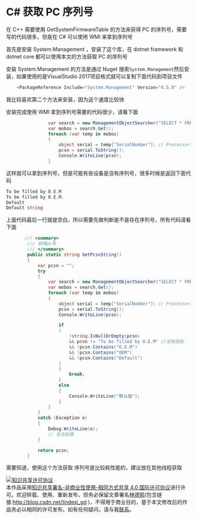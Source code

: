 # C# 获取 PC 序列号

在 C++ 需要使用 GetSystemFirmwareTable 的方法来获得 PC 的序列号，需要写的代码很多，但是在 C# 可以使用 WMI 来拿到序列号

<!--more-->
<!-- csdn -->

首先是安装 System.Management ，安装了这个库，在 dotnet framework 和 dotnet core 都可以使用本文的方法获取 PC 的序列号

安装 System.Management 的方法是通过 Nuget 搜索`System.Management`然后安装，如果使用的是VisualStudio 2017项目格式就可以复制下面代码到项目文件

```csharp
    <PackageReference Include="System.Management" Version="4.5.0" />

```

我比较喜欢第二个方法来安装，因为这个速度比较快

安装完成使用 WMI 拿到序列号需要的代码很少，请看下面

```csharp
                var search = new ManagementObjectSearcher("SELECT * FROM Win32_BIOS");
                var mobos = search.Get();
                foreach (var temp in mobos)
                {
                    object serial = temp["SerialNumber"]; // ProcessorID if you use Win32_CPU
                    pcsn = serial.ToString();
                    Console.WriteLine(pcsn);
                }
```

这样就可以拿到序列号，但是可能有些设备是没有序列号，很多时候是返回下面代码

```csharp
To be filled by O.E.M
To be filled by O.E.M.
Default
Default string

```

上面代码最后一行就是空白，所以需要先做判断是不是存在序列号，所有代码请看下面

```csharp
       /// <summary>
        /// 获得pc号
        /// </summary>
        public static string GetPcsnString()
        {
            var pcsn = "";
            try
            {
                var search = new ManagementObjectSearcher("SELECT * FROM Win32_BIOS");
                var mobos = search.Get();
                foreach (var temp in mobos)
                {
                    object serial = temp["SerialNumber"]; // ProcessorID if you use Win32_CPU
                    pcsn = serial.ToString();
                    Console.WriteLine(pcsn);

                    if
                    (
                        !string.IsNullOrEmpty(pcsn)
                        && pcsn != "To be filled by O.E.M" //没有找到
                        && !pcsn.Contains("O.E.M")
                        && !pcsn.Contains("OEM")
                        && !pcsn.Contains("Default")
                    )
                    {
                        break;
                    }
                    else
                    {
                        Console.WriteLine("默认值");
                    }
                }
            }
            catch (Exception e)
            {
                Debug.WriteLine(e);
                // 无法处理
            }

            return pcsn;
        }
```

需要知道，使用这个方法获取 序列号是比较耗性能的，建议放在其他线程获取

<a rel="license" href="http://creativecommons.org/licenses/by-nc-sa/4.0/"><img alt="知识共享许可协议" style="border-width:0" src="https://licensebuttons.net/l/by-nc-sa/4.0/88x31.png" /></a><br />本作品采用<a rel="license" href="http://creativecommons.org/licenses/by-nc-sa/4.0/">知识共享署名-非商业性使用-相同方式共享 4.0 国际许可协议</a>进行许可。欢迎转载、使用、重新发布，但务必保留文章署名[林德熙](http://blog.csdn.net/lindexi_gd)(包含链接:http://blog.csdn.net/lindexi_gd )，不得用于商业目的，基于本文修改后的作品务必以相同的许可发布。如有任何疑问，请与我[联系](mailto:lindexi_gd@163.com)。
